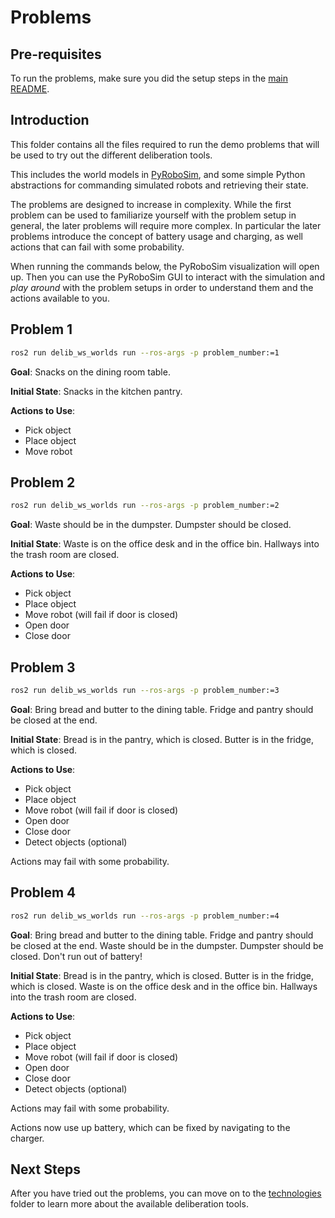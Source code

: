 # Problems

## Pre-requisites

To run the problems, make sure you did the setup steps in the [main README](../README.md).

## Introduction

This folder contains all the files required to run the demo problems that will be used to try out the different deliberation tools.

This includes the world models in [PyRoboSim](https://github.com/sea-bass/pyrobosim), and some simple Python abstractions for commanding simulated robots and retrieving their state.

The problems are designed to increase in complexity.
While the first problem can be used to familiarize yourself with the problem setup in general, the later problems will require more complex.
In particular the later problems introduce the concept of battery usage and charging, as well actions that can fail with some probability.

When running the commands below, the PyRoboSim visualization will open up.
Then you can use the PyRoboSim GUI to interact with the simulation and _play around_ with the problem setups in order to understand them and the actions available to you.

## Problem 1

```bash
ros2 run delib_ws_worlds run --ros-args -p problem_number:=1
```

**Goal**:
Snacks on the dining room table.

**Initial State**:
Snacks in the kitchen pantry.

**Actions to Use**:

* Pick object
* Place object
* Move robot

## Problem 2

```bash
ros2 run delib_ws_worlds run --ros-args -p problem_number:=2
```

**Goal**:
Waste should be in the dumpster.
Dumpster should be closed.

**Initial State**:
Waste is on the office desk and in the office bin.
Hallways into the trash room are closed.

**Actions to Use**:

* Pick object
* Place object
* Move robot
    (will fail if door is closed)
* Open door
* Close door

## Problem 3

```bash
ros2 run delib_ws_worlds run --ros-args -p problem_number:=3
```

**Goal**:
Bring bread and butter to the dining table.
Fridge and pantry should be closed at the end.

**Initial State**:
Bread is in the pantry, which is closed.
Butter is in the fridge, which is closed.

**Actions to Use**:

* Pick object
* Place object
* Move robot
    (will fail if door is closed)
* Open door
* Close door
* Detect objects (optional)

Actions may fail with some probability.

## Problem 4

```bash
ros2 run delib_ws_worlds run --ros-args -p problem_number:=4
```

**Goal**:
Bring bread and butter to the dining table.
Fridge and pantry should be closed at the end.
Waste should be in the dumpster.
Dumpster should be closed.
Don't run out of battery!

**Initial State**:
Bread is in the pantry, which is closed.
Butter is in the fridge, which is closed.
Waste is on the office desk and in the office bin.
Hallways into the trash room are closed.

**Actions to Use**:

* Pick object
* Place object
* Move robot
    (will fail if door is closed)
* Open door
* Close door
* Detect objects (optional)

Actions may fail with some probability.

Actions now use up battery, which can be fixed by navigating to the charger.

## Next Steps

After you have tried out the problems, you can move on to the [technologies](../technologies/README.md) folder to learn more about the available deliberation tools.
